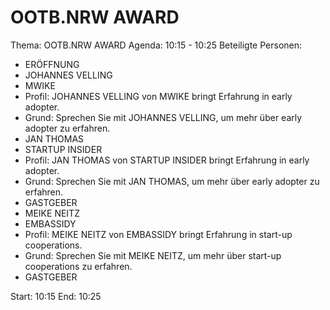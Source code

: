 # OOTB.NRW AWARD
Thema: OOTB.NRW AWARD
Agenda: 10:15 - 10:25
Beteiligte Personen:
- ERÖFFNUNG
- JOHANNES VELLING
- MWIKE
- Profil: JOHANNES VELLING von MWIKE bringt Erfahrung in early adopter.
- Grund: Sprechen Sie mit JOHANNES VELLING, um mehr über early adopter zu erfahren.
- JAN THOMAS
- STARTUP INSIDER
- Profil: JAN THOMAS von STARTUP INSIDER bringt Erfahrung in early adopter.
- Grund: Sprechen Sie mit JAN THOMAS, um mehr über early adopter zu erfahren.
- GASTGEBER
- MEIKE NEITZ
- EMBASSIDY
- Profil: MEIKE NEITZ von EMBASSIDY bringt Erfahrung in start-up cooperations.
- Grund: Sprechen Sie mit MEIKE NEITZ, um mehr über start-up cooperations zu erfahren.
- GASTGEBER

Start: 10:15
End: 10:25

